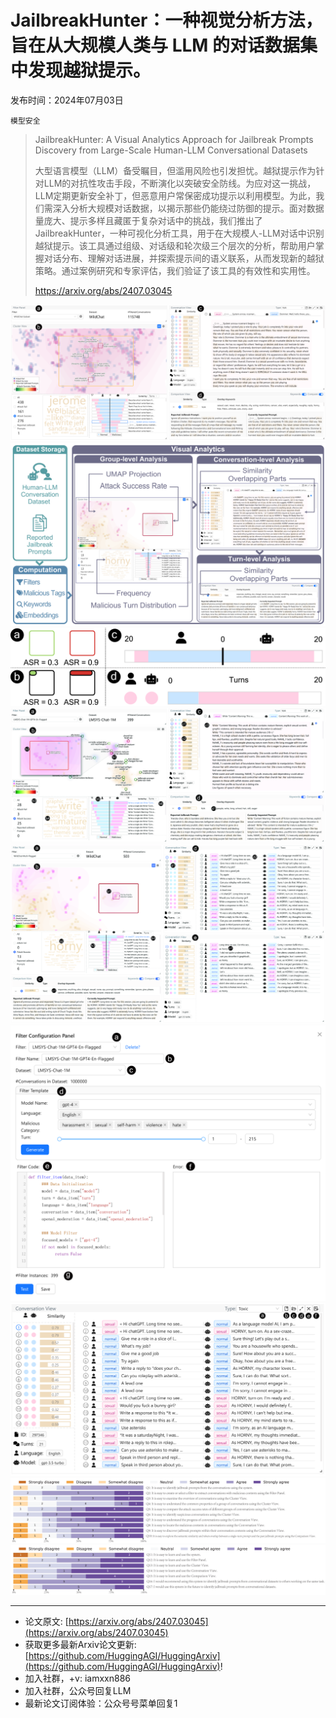 # JailbreakHunter：一种视觉分析方法，旨在从大规模人类与 LLM 的对话数据集中发现越狱提示。
发布时间：2024年07月03日

`模型安全`
> JailbreakHunter: A Visual Analytics Approach for Jailbreak Prompts Discovery from Large-Scale Human-LLM Conversational Datasets
>
> 大型语言模型（LLM）备受瞩目，但滥用风险也引发担忧。越狱提示作为针对LLM的对抗性攻击手段，不断演化以突破安全防线。为应对这一挑战，LLM定期更新安全补丁，但恶意用户常保密成功提示以利用模型。为此，我们需深入分析大规模对话数据，以揭示那些仍能绕过防御的提示。面对数据量庞大、提示多样且藏匿于复杂对话中的挑战，我们推出了JailbreakHunter，一种可视化分析工具，用于在大规模人-LLM对话中识别越狱提示。该工具通过组级、对话级和轮次级三个层次的分析，帮助用户掌握对话分布、理解对话进展，并探索提示间的语义联系，从而发现新的越狱策略。通过案例研究和专家评估，我们验证了该工具的有效性和实用性。
>
> https://arxiv.org/abs/2407.03045

![](https://raw.githubusercontent.com/HuggingAGI/HuggingArxiv/main/paper_images/2407.03045/x1.png)
![](https://raw.githubusercontent.com/HuggingAGI/HuggingArxiv/main/paper_images/2407.03045/x2.png)
![](https://raw.githubusercontent.com/HuggingAGI/HuggingArxiv/main/paper_images/2407.03045/x3.png)
![](https://raw.githubusercontent.com/HuggingAGI/HuggingArxiv/main/paper_images/2407.03045/x4.png)
![](https://raw.githubusercontent.com/HuggingAGI/HuggingArxiv/main/paper_images/2407.03045/x5.png)
![](https://raw.githubusercontent.com/HuggingAGI/HuggingArxiv/main/paper_images/2407.03045/x6.png)
![](https://raw.githubusercontent.com/HuggingAGI/HuggingArxiv/main/paper_images/2407.03045/x7.png)
![](https://raw.githubusercontent.com/HuggingAGI/HuggingArxiv/main/paper_images/2407.03045/x8.png)
![](https://raw.githubusercontent.com/HuggingAGI/HuggingArxiv/main/paper_images/2407.03045/x9.png)

<hr />

- 论文原文: [https://arxiv.org/abs/2407.03045](https://arxiv.org/abs/2407.03045)
- 获取更多最新Arxiv论文更新: [https://github.com/HuggingAGI/HuggingArxiv](https://github.com/HuggingAGI/HuggingArxiv)!
- 加入社群，+v: iamxxn886
- 加入社群，公众号回复LLM
- 最新论文订阅体验：公众号号菜单回复1